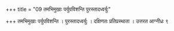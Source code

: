 +++
title = "09 तमभिमुखाः पर्युपविशन्ति पुरस्तादध्वर्युः"

+++
तमभिमुखाः पर्युपविशन्ति । पुरस्तादध्वर्युः । दक्षिणतः प्रतिप्रस्थाता । उत्तरत आग्नीध्रः ९